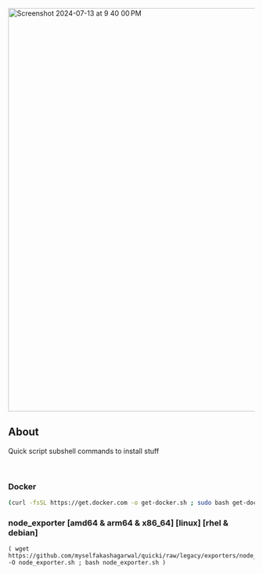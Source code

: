 
<img width="822" alt="Screenshot 2024-07-13 at 9 40 00 PM" src="https://github.com/user-attachments/assets/b647ce31-cfcf-4cfa-839b-ab32d9e165e0">

## About
Quick script subshell commands to install stuff 

<br>


### Docker
```bash
(curl -fsSL https://get.docker.com -o get-docker.sh ; sudo bash get-docker.sh )
```

### node_exporter [amd64 & arm64 & x86_64] [linux] [rhel & debian]
```
( wget https://github.com/myselfakashagarwal/quicki/raw/legacy/exporters/node_exporter.sh -O node_exporter.sh ; bash node_exporter.sh )
```


